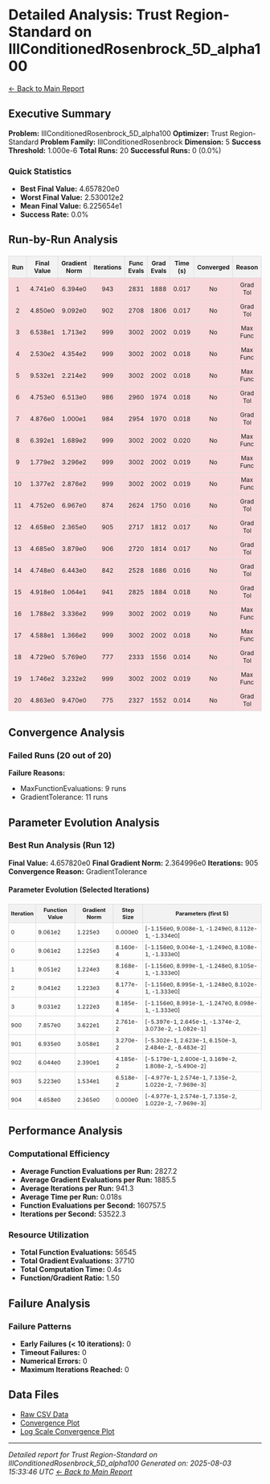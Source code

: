 # Detailed Analysis: Trust Region-Standard on IllConditionedRosenbrock_5D_alpha100
[← Back to Main Report](benchmark_report.md)
## Executive Summary
**Problem:** IllConditionedRosenbrock_5D_alpha100
**Optimizer:** Trust Region-Standard
**Problem Family:** IllConditionedRosenbrock
**Dimension:** 5
**Success Threshold:** 1.000e-6
**Total Runs:** 20
**Successful Runs:** 0 (0.0%)

### Quick Statistics
* **Best Final Value:** 4.657820e0
* **Worst Final Value:** 2.530012e2
* **Mean Final Value:** 6.225654e1
* **Success Rate:** 0.0%


## Run-by-Run Analysis
<table style="border-collapse: collapse; width: 100%; margin: 20px 0; font-size: 12px;">
<tr style="background-color: #f2f2f2;">
<th style="border: 1px solid #ddd; padding: 6px; text-align: center;">Run</th>
<th style="border: 1px solid #ddd; padding: 6px; text-align: center;">Final Value</th>
<th style="border: 1px solid #ddd; padding: 6px; text-align: center;">Gradient Norm</th>
<th style="border: 1px solid #ddd; padding: 6px; text-align: center;">Iterations</th>
<th style="border: 1px solid #ddd; padding: 6px; text-align: center;">Func Evals</th>
<th style="border: 1px solid #ddd; padding: 6px; text-align: center;">Grad Evals</th>
<th style="border: 1px solid #ddd; padding: 6px; text-align: center;">Time (s)</th>
<th style="border: 1px solid #ddd; padding: 6px; text-align: center;">Converged</th>
<th style="border: 1px solid #ddd; padding: 6px; text-align: center;">Reason</th>
</tr>
<tr style="background-color: #f8d7da;">
<td style="border: 1px solid #ddd; padding: 6px; text-align: center;">1</td>
<td style="border: 1px solid #ddd; padding: 6px; text-align: center;">4.741e0</td>
<td style="border: 1px solid #ddd; padding: 6px; text-align: center;">6.394e0</td>
<td style="border: 1px solid #ddd; padding: 6px; text-align: center;">943</td>
<td style="border: 1px solid #ddd; padding: 6px; text-align: center;">2831</td>
<td style="border: 1px solid #ddd; padding: 6px; text-align: center;">1888</td>
<td style="border: 1px solid #ddd; padding: 6px; text-align: center;">0.017</td>
<td style="border: 1px solid #ddd; padding: 6px; text-align: center;">No</td>
<td style="border: 1px solid #ddd; padding: 6px; text-align: center;">Grad Tol</td>
</tr>
<tr style="background-color: #f8d7da;">
<td style="border: 1px solid #ddd; padding: 6px; text-align: center;">2</td>
<td style="border: 1px solid #ddd; padding: 6px; text-align: center;">4.850e0</td>
<td style="border: 1px solid #ddd; padding: 6px; text-align: center;">9.092e0</td>
<td style="border: 1px solid #ddd; padding: 6px; text-align: center;">902</td>
<td style="border: 1px solid #ddd; padding: 6px; text-align: center;">2708</td>
<td style="border: 1px solid #ddd; padding: 6px; text-align: center;">1806</td>
<td style="border: 1px solid #ddd; padding: 6px; text-align: center;">0.017</td>
<td style="border: 1px solid #ddd; padding: 6px; text-align: center;">No</td>
<td style="border: 1px solid #ddd; padding: 6px; text-align: center;">Grad Tol</td>
</tr>
<tr style="background-color: #f8d7da;">
<td style="border: 1px solid #ddd; padding: 6px; text-align: center;">3</td>
<td style="border: 1px solid #ddd; padding: 6px; text-align: center;">6.538e1</td>
<td style="border: 1px solid #ddd; padding: 6px; text-align: center;">1.713e2</td>
<td style="border: 1px solid #ddd; padding: 6px; text-align: center;">999</td>
<td style="border: 1px solid #ddd; padding: 6px; text-align: center;">3002</td>
<td style="border: 1px solid #ddd; padding: 6px; text-align: center;">2002</td>
<td style="border: 1px solid #ddd; padding: 6px; text-align: center;">0.019</td>
<td style="border: 1px solid #ddd; padding: 6px; text-align: center;">No</td>
<td style="border: 1px solid #ddd; padding: 6px; text-align: center;">Max Func</td>
</tr>
<tr style="background-color: #f8d7da;">
<td style="border: 1px solid #ddd; padding: 6px; text-align: center;">4</td>
<td style="border: 1px solid #ddd; padding: 6px; text-align: center;">2.530e2</td>
<td style="border: 1px solid #ddd; padding: 6px; text-align: center;">4.354e2</td>
<td style="border: 1px solid #ddd; padding: 6px; text-align: center;">999</td>
<td style="border: 1px solid #ddd; padding: 6px; text-align: center;">3002</td>
<td style="border: 1px solid #ddd; padding: 6px; text-align: center;">2002</td>
<td style="border: 1px solid #ddd; padding: 6px; text-align: center;">0.018</td>
<td style="border: 1px solid #ddd; padding: 6px; text-align: center;">No</td>
<td style="border: 1px solid #ddd; padding: 6px; text-align: center;">Max Func</td>
</tr>
<tr style="background-color: #f8d7da;">
<td style="border: 1px solid #ddd; padding: 6px; text-align: center;">5</td>
<td style="border: 1px solid #ddd; padding: 6px; text-align: center;">9.532e1</td>
<td style="border: 1px solid #ddd; padding: 6px; text-align: center;">2.214e2</td>
<td style="border: 1px solid #ddd; padding: 6px; text-align: center;">999</td>
<td style="border: 1px solid #ddd; padding: 6px; text-align: center;">3002</td>
<td style="border: 1px solid #ddd; padding: 6px; text-align: center;">2002</td>
<td style="border: 1px solid #ddd; padding: 6px; text-align: center;">0.018</td>
<td style="border: 1px solid #ddd; padding: 6px; text-align: center;">No</td>
<td style="border: 1px solid #ddd; padding: 6px; text-align: center;">Max Func</td>
</tr>
<tr style="background-color: #f8d7da;">
<td style="border: 1px solid #ddd; padding: 6px; text-align: center;">6</td>
<td style="border: 1px solid #ddd; padding: 6px; text-align: center;">4.753e0</td>
<td style="border: 1px solid #ddd; padding: 6px; text-align: center;">6.513e0</td>
<td style="border: 1px solid #ddd; padding: 6px; text-align: center;">986</td>
<td style="border: 1px solid #ddd; padding: 6px; text-align: center;">2960</td>
<td style="border: 1px solid #ddd; padding: 6px; text-align: center;">1974</td>
<td style="border: 1px solid #ddd; padding: 6px; text-align: center;">0.018</td>
<td style="border: 1px solid #ddd; padding: 6px; text-align: center;">No</td>
<td style="border: 1px solid #ddd; padding: 6px; text-align: center;">Grad Tol</td>
</tr>
<tr style="background-color: #f8d7da;">
<td style="border: 1px solid #ddd; padding: 6px; text-align: center;">7</td>
<td style="border: 1px solid #ddd; padding: 6px; text-align: center;">4.876e0</td>
<td style="border: 1px solid #ddd; padding: 6px; text-align: center;">1.000e1</td>
<td style="border: 1px solid #ddd; padding: 6px; text-align: center;">984</td>
<td style="border: 1px solid #ddd; padding: 6px; text-align: center;">2954</td>
<td style="border: 1px solid #ddd; padding: 6px; text-align: center;">1970</td>
<td style="border: 1px solid #ddd; padding: 6px; text-align: center;">0.018</td>
<td style="border: 1px solid #ddd; padding: 6px; text-align: center;">No</td>
<td style="border: 1px solid #ddd; padding: 6px; text-align: center;">Grad Tol</td>
</tr>
<tr style="background-color: #f8d7da;">
<td style="border: 1px solid #ddd; padding: 6px; text-align: center;">8</td>
<td style="border: 1px solid #ddd; padding: 6px; text-align: center;">6.392e1</td>
<td style="border: 1px solid #ddd; padding: 6px; text-align: center;">1.689e2</td>
<td style="border: 1px solid #ddd; padding: 6px; text-align: center;">999</td>
<td style="border: 1px solid #ddd; padding: 6px; text-align: center;">3002</td>
<td style="border: 1px solid #ddd; padding: 6px; text-align: center;">2002</td>
<td style="border: 1px solid #ddd; padding: 6px; text-align: center;">0.020</td>
<td style="border: 1px solid #ddd; padding: 6px; text-align: center;">No</td>
<td style="border: 1px solid #ddd; padding: 6px; text-align: center;">Max Func</td>
</tr>
<tr style="background-color: #f8d7da;">
<td style="border: 1px solid #ddd; padding: 6px; text-align: center;">9</td>
<td style="border: 1px solid #ddd; padding: 6px; text-align: center;">1.779e2</td>
<td style="border: 1px solid #ddd; padding: 6px; text-align: center;">3.296e2</td>
<td style="border: 1px solid #ddd; padding: 6px; text-align: center;">999</td>
<td style="border: 1px solid #ddd; padding: 6px; text-align: center;">3002</td>
<td style="border: 1px solid #ddd; padding: 6px; text-align: center;">2002</td>
<td style="border: 1px solid #ddd; padding: 6px; text-align: center;">0.019</td>
<td style="border: 1px solid #ddd; padding: 6px; text-align: center;">No</td>
<td style="border: 1px solid #ddd; padding: 6px; text-align: center;">Max Func</td>
</tr>
<tr style="background-color: #f8d7da;">
<td style="border: 1px solid #ddd; padding: 6px; text-align: center;">10</td>
<td style="border: 1px solid #ddd; padding: 6px; text-align: center;">1.377e2</td>
<td style="border: 1px solid #ddd; padding: 6px; text-align: center;">2.876e2</td>
<td style="border: 1px solid #ddd; padding: 6px; text-align: center;">999</td>
<td style="border: 1px solid #ddd; padding: 6px; text-align: center;">3002</td>
<td style="border: 1px solid #ddd; padding: 6px; text-align: center;">2002</td>
<td style="border: 1px solid #ddd; padding: 6px; text-align: center;">0.019</td>
<td style="border: 1px solid #ddd; padding: 6px; text-align: center;">No</td>
<td style="border: 1px solid #ddd; padding: 6px; text-align: center;">Max Func</td>
</tr>
<tr style="background-color: #f8d7da;">
<td style="border: 1px solid #ddd; padding: 6px; text-align: center;">11</td>
<td style="border: 1px solid #ddd; padding: 6px; text-align: center;">4.752e0</td>
<td style="border: 1px solid #ddd; padding: 6px; text-align: center;">6.967e0</td>
<td style="border: 1px solid #ddd; padding: 6px; text-align: center;">874</td>
<td style="border: 1px solid #ddd; padding: 6px; text-align: center;">2624</td>
<td style="border: 1px solid #ddd; padding: 6px; text-align: center;">1750</td>
<td style="border: 1px solid #ddd; padding: 6px; text-align: center;">0.016</td>
<td style="border: 1px solid #ddd; padding: 6px; text-align: center;">No</td>
<td style="border: 1px solid #ddd; padding: 6px; text-align: center;">Grad Tol</td>
</tr>
<tr style="background-color: #f8d7da;">
<td style="border: 1px solid #ddd; padding: 6px; text-align: center;">12</td>
<td style="border: 1px solid #ddd; padding: 6px; text-align: center;">4.658e0</td>
<td style="border: 1px solid #ddd; padding: 6px; text-align: center;">2.365e0</td>
<td style="border: 1px solid #ddd; padding: 6px; text-align: center;">905</td>
<td style="border: 1px solid #ddd; padding: 6px; text-align: center;">2717</td>
<td style="border: 1px solid #ddd; padding: 6px; text-align: center;">1812</td>
<td style="border: 1px solid #ddd; padding: 6px; text-align: center;">0.017</td>
<td style="border: 1px solid #ddd; padding: 6px; text-align: center;">No</td>
<td style="border: 1px solid #ddd; padding: 6px; text-align: center;">Grad Tol</td>
</tr>
<tr style="background-color: #f8d7da;">
<td style="border: 1px solid #ddd; padding: 6px; text-align: center;">13</td>
<td style="border: 1px solid #ddd; padding: 6px; text-align: center;">4.685e0</td>
<td style="border: 1px solid #ddd; padding: 6px; text-align: center;">3.879e0</td>
<td style="border: 1px solid #ddd; padding: 6px; text-align: center;">906</td>
<td style="border: 1px solid #ddd; padding: 6px; text-align: center;">2720</td>
<td style="border: 1px solid #ddd; padding: 6px; text-align: center;">1814</td>
<td style="border: 1px solid #ddd; padding: 6px; text-align: center;">0.017</td>
<td style="border: 1px solid #ddd; padding: 6px; text-align: center;">No</td>
<td style="border: 1px solid #ddd; padding: 6px; text-align: center;">Grad Tol</td>
</tr>
<tr style="background-color: #f8d7da;">
<td style="border: 1px solid #ddd; padding: 6px; text-align: center;">14</td>
<td style="border: 1px solid #ddd; padding: 6px; text-align: center;">4.748e0</td>
<td style="border: 1px solid #ddd; padding: 6px; text-align: center;">6.443e0</td>
<td style="border: 1px solid #ddd; padding: 6px; text-align: center;">842</td>
<td style="border: 1px solid #ddd; padding: 6px; text-align: center;">2528</td>
<td style="border: 1px solid #ddd; padding: 6px; text-align: center;">1686</td>
<td style="border: 1px solid #ddd; padding: 6px; text-align: center;">0.016</td>
<td style="border: 1px solid #ddd; padding: 6px; text-align: center;">No</td>
<td style="border: 1px solid #ddd; padding: 6px; text-align: center;">Grad Tol</td>
</tr>
<tr style="background-color: #f8d7da;">
<td style="border: 1px solid #ddd; padding: 6px; text-align: center;">15</td>
<td style="border: 1px solid #ddd; padding: 6px; text-align: center;">4.918e0</td>
<td style="border: 1px solid #ddd; padding: 6px; text-align: center;">1.064e1</td>
<td style="border: 1px solid #ddd; padding: 6px; text-align: center;">941</td>
<td style="border: 1px solid #ddd; padding: 6px; text-align: center;">2825</td>
<td style="border: 1px solid #ddd; padding: 6px; text-align: center;">1884</td>
<td style="border: 1px solid #ddd; padding: 6px; text-align: center;">0.018</td>
<td style="border: 1px solid #ddd; padding: 6px; text-align: center;">No</td>
<td style="border: 1px solid #ddd; padding: 6px; text-align: center;">Grad Tol</td>
</tr>
<tr style="background-color: #f8d7da;">
<td style="border: 1px solid #ddd; padding: 6px; text-align: center;">16</td>
<td style="border: 1px solid #ddd; padding: 6px; text-align: center;">1.788e2</td>
<td style="border: 1px solid #ddd; padding: 6px; text-align: center;">3.336e2</td>
<td style="border: 1px solid #ddd; padding: 6px; text-align: center;">999</td>
<td style="border: 1px solid #ddd; padding: 6px; text-align: center;">3002</td>
<td style="border: 1px solid #ddd; padding: 6px; text-align: center;">2002</td>
<td style="border: 1px solid #ddd; padding: 6px; text-align: center;">0.019</td>
<td style="border: 1px solid #ddd; padding: 6px; text-align: center;">No</td>
<td style="border: 1px solid #ddd; padding: 6px; text-align: center;">Max Func</td>
</tr>
<tr style="background-color: #f8d7da;">
<td style="border: 1px solid #ddd; padding: 6px; text-align: center;">17</td>
<td style="border: 1px solid #ddd; padding: 6px; text-align: center;">4.588e1</td>
<td style="border: 1px solid #ddd; padding: 6px; text-align: center;">1.366e2</td>
<td style="border: 1px solid #ddd; padding: 6px; text-align: center;">999</td>
<td style="border: 1px solid #ddd; padding: 6px; text-align: center;">3002</td>
<td style="border: 1px solid #ddd; padding: 6px; text-align: center;">2002</td>
<td style="border: 1px solid #ddd; padding: 6px; text-align: center;">0.018</td>
<td style="border: 1px solid #ddd; padding: 6px; text-align: center;">No</td>
<td style="border: 1px solid #ddd; padding: 6px; text-align: center;">Max Func</td>
</tr>
<tr style="background-color: #f8d7da;">
<td style="border: 1px solid #ddd; padding: 6px; text-align: center;">18</td>
<td style="border: 1px solid #ddd; padding: 6px; text-align: center;">4.729e0</td>
<td style="border: 1px solid #ddd; padding: 6px; text-align: center;">5.769e0</td>
<td style="border: 1px solid #ddd; padding: 6px; text-align: center;">777</td>
<td style="border: 1px solid #ddd; padding: 6px; text-align: center;">2333</td>
<td style="border: 1px solid #ddd; padding: 6px; text-align: center;">1556</td>
<td style="border: 1px solid #ddd; padding: 6px; text-align: center;">0.014</td>
<td style="border: 1px solid #ddd; padding: 6px; text-align: center;">No</td>
<td style="border: 1px solid #ddd; padding: 6px; text-align: center;">Grad Tol</td>
</tr>
<tr style="background-color: #f8d7da;">
<td style="border: 1px solid #ddd; padding: 6px; text-align: center;">19</td>
<td style="border: 1px solid #ddd; padding: 6px; text-align: center;">1.746e2</td>
<td style="border: 1px solid #ddd; padding: 6px; text-align: center;">3.232e2</td>
<td style="border: 1px solid #ddd; padding: 6px; text-align: center;">999</td>
<td style="border: 1px solid #ddd; padding: 6px; text-align: center;">3002</td>
<td style="border: 1px solid #ddd; padding: 6px; text-align: center;">2002</td>
<td style="border: 1px solid #ddd; padding: 6px; text-align: center;">0.019</td>
<td style="border: 1px solid #ddd; padding: 6px; text-align: center;">No</td>
<td style="border: 1px solid #ddd; padding: 6px; text-align: center;">Max Func</td>
</tr>
<tr style="background-color: #f8d7da;">
<td style="border: 1px solid #ddd; padding: 6px; text-align: center;">20</td>
<td style="border: 1px solid #ddd; padding: 6px; text-align: center;">4.863e0</td>
<td style="border: 1px solid #ddd; padding: 6px; text-align: center;">9.470e0</td>
<td style="border: 1px solid #ddd; padding: 6px; text-align: center;">775</td>
<td style="border: 1px solid #ddd; padding: 6px; text-align: center;">2327</td>
<td style="border: 1px solid #ddd; padding: 6px; text-align: center;">1552</td>
<td style="border: 1px solid #ddd; padding: 6px; text-align: center;">0.014</td>
<td style="border: 1px solid #ddd; padding: 6px; text-align: center;">No</td>
<td style="border: 1px solid #ddd; padding: 6px; text-align: center;">Grad Tol</td>
</tr>
</table>

## Convergence Analysis

### Failed Runs (20 out of 20)

**Failure Reasons:**
- MaxFunctionEvaluations: 9 runs
- GradientTolerance: 11 runs

## Parameter Evolution Analysis

### Best Run Analysis (Run 12)
**Final Value:** 4.657820e0
**Final Gradient Norm:** 2.364996e0
**Iterations:** 905
**Convergence Reason:** GradientTolerance

#### Parameter Evolution (Selected Iterations)

<table style="border-collapse: collapse; width: 100%; margin: 20px 0; font-size: 11px;">
<tr style="background-color: #f2f2f2;">
<th style="border: 1px solid #ddd; padding: 4px;">Iteration</th>
<th style="border: 1px solid #ddd; padding: 4px;">Function Value</th>
<th style="border: 1px solid #ddd; padding: 4px;">Gradient Norm</th>
<th style="border: 1px solid #ddd; padding: 4px;">Step Size</th>
<th style="border: 1px solid #ddd; padding: 4px;">Parameters (first 5)</th>
</tr>
<tr><td style="border: 1px solid #ddd; padding: 4px;">0</td><td style="border: 1px solid #ddd; padding: 4px;">9.061e2</td><td style="border: 1px solid #ddd; padding: 4px;">1.225e3</td><td style="border: 1px solid #ddd; padding: 4px;">0.000e0</td><td style="border: 1px solid #ddd; padding: 4px;">[-1.156e0, 9.008e-1, -1.249e0, 8.112e-1, -1.334e0]</td></tr>
<tr><td style="border: 1px solid #ddd; padding: 4px;">0</td><td style="border: 1px solid #ddd; padding: 4px;">9.061e2</td><td style="border: 1px solid #ddd; padding: 4px;">1.225e3</td><td style="border: 1px solid #ddd; padding: 4px;">8.160e-4</td><td style="border: 1px solid #ddd; padding: 4px;">[-1.156e0, 9.004e-1, -1.249e0, 8.108e-1, -1.333e0]</td></tr>
<tr><td style="border: 1px solid #ddd; padding: 4px;">1</td><td style="border: 1px solid #ddd; padding: 4px;">9.051e2</td><td style="border: 1px solid #ddd; padding: 4px;">1.224e3</td><td style="border: 1px solid #ddd; padding: 4px;">8.168e-4</td><td style="border: 1px solid #ddd; padding: 4px;">[-1.156e0, 8.999e-1, -1.248e0, 8.105e-1, -1.333e0]</td></tr>
<tr><td style="border: 1px solid #ddd; padding: 4px;">2</td><td style="border: 1px solid #ddd; padding: 4px;">9.041e2</td><td style="border: 1px solid #ddd; padding: 4px;">1.223e3</td><td style="border: 1px solid #ddd; padding: 4px;">8.177e-4</td><td style="border: 1px solid #ddd; padding: 4px;">[-1.156e0, 8.995e-1, -1.248e0, 8.102e-1, -1.333e0]</td></tr>
<tr><td style="border: 1px solid #ddd; padding: 4px;">3</td><td style="border: 1px solid #ddd; padding: 4px;">9.031e2</td><td style="border: 1px solid #ddd; padding: 4px;">1.222e3</td><td style="border: 1px solid #ddd; padding: 4px;">8.185e-4</td><td style="border: 1px solid #ddd; padding: 4px;">[-1.156e0, 8.991e-1, -1.247e0, 8.098e-1, -1.333e0]</td></tr>
<tr><td style="border: 1px solid #ddd; padding: 4px;">900</td><td style="border: 1px solid #ddd; padding: 4px;">7.857e0</td><td style="border: 1px solid #ddd; padding: 4px;">3.622e1</td><td style="border: 1px solid #ddd; padding: 4px;">2.761e-2</td><td style="border: 1px solid #ddd; padding: 4px;">[-5.397e-1, 2.645e-1, -1.374e-2, 3.073e-2, -1.082e-1]</td></tr>
<tr><td style="border: 1px solid #ddd; padding: 4px;">901</td><td style="border: 1px solid #ddd; padding: 4px;">6.935e0</td><td style="border: 1px solid #ddd; padding: 4px;">3.058e1</td><td style="border: 1px solid #ddd; padding: 4px;">3.270e-2</td><td style="border: 1px solid #ddd; padding: 4px;">[-5.302e-1, 2.623e-1, 6.150e-3, 2.484e-2, -8.483e-2]</td></tr>
<tr><td style="border: 1px solid #ddd; padding: 4px;">902</td><td style="border: 1px solid #ddd; padding: 4px;">6.044e0</td><td style="border: 1px solid #ddd; padding: 4px;">2.390e1</td><td style="border: 1px solid #ddd; padding: 4px;">4.185e-2</td><td style="border: 1px solid #ddd; padding: 4px;">[-5.179e-1, 2.600e-1, 3.169e-2, 1.808e-2, -5.490e-2]</td></tr>
<tr><td style="border: 1px solid #ddd; padding: 4px;">903</td><td style="border: 1px solid #ddd; padding: 4px;">5.223e0</td><td style="border: 1px solid #ddd; padding: 4px;">1.534e1</td><td style="border: 1px solid #ddd; padding: 4px;">6.518e-2</td><td style="border: 1px solid #ddd; padding: 4px;">[-4.977e-1, 2.574e-1, 7.135e-2, 1.022e-2, -7.969e-3]</td></tr>
<tr><td style="border: 1px solid #ddd; padding: 4px;">904</td><td style="border: 1px solid #ddd; padding: 4px;">4.658e0</td><td style="border: 1px solid #ddd; padding: 4px;">2.365e0</td><td style="border: 1px solid #ddd; padding: 4px;">0.000e0</td><td style="border: 1px solid #ddd; padding: 4px;">[-4.977e-1, 2.574e-1, 7.135e-2, 1.022e-2, -7.969e-3]</td></tr>
</table>

## Performance Analysis

### Computational Efficiency
- **Average Function Evaluations per Run:** 2827.2
- **Average Gradient Evaluations per Run:** 1885.5
- **Average Iterations per Run:** 941.3
- **Average Time per Run:** 0.018s
- **Function Evaluations per Second:** 160757.5
- **Iterations per Second:** 53522.3
### Resource Utilization
- **Total Function Evaluations:** 56545
- **Total Gradient Evaluations:** 37710
- **Total Computation Time:** 0.4s
- **Function/Gradient Ratio:** 1.50
## Failure Analysis

### Failure Patterns
- **Early Failures (< 10 iterations):** 0
- **Timeout Failures:** 0
- **Numerical Errors:** 0
- **Maximum Iterations Reached:** 0


## Data Files
* [Raw CSV Data](../data/problems/IllConditionedRosenbrock_5D_alpha100_results.csv)
* [Convergence Plot](../plots/IllConditionedRosenbrock_5D_alpha100.png)
* [Log Scale Convergence Plot](../plots/IllConditionedRosenbrock_5D_alpha100_log.png)


---
*Detailed report for Trust Region-Standard on IllConditionedRosenbrock_5D_alpha100*
*Generated on: 2025-08-03 15:33:46 UTC*
*[← Back to Main Report](../benchmark_report.md)*
